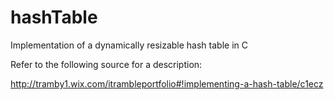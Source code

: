 # hashTable
Implementation of a dynamically resizable hash table in C

Refer to the following source for a description:

http://tramby1.wix.com/itrambleportfolio#!implementing-a-hash-table/c1ecz
